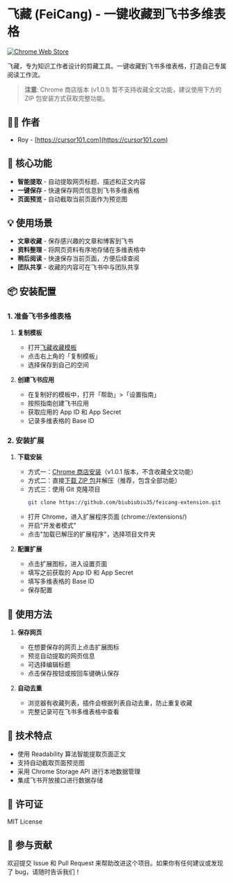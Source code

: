 # 飞藏 (FeiCang) - 一键收藏到飞书多维表格

[![Chrome Web Store](https://img.shields.io/chrome-web-store/v/akphiomifebippogfocekdjbffalcanb?label=Chrome%20Web%20Store&logo=google-chrome&style=flat-square)](https://chromewebstore.google.com/detail/%E9%A3%9E%E8%97%8F/akphiomifebippogfocekdjbffalcanb)

飞藏，专为知识工作者设计的剪藏工具。一键收藏到飞书多维表格，打造自己专属阅读工作流。

> **注意**: Chrome 商店版本 (v1.0.1) 暂不支持收藏全文功能，建议使用下方的 ZIP 包安装方式获取完整功能。

## 👨‍💻 作者

- Roy - [https://cursor101.com](https://cursor101.com)

## 🌟 核心功能

- **智能提取** - 自动提取网页标题、描述和正文内容
- **一键保存** - 快速保存网页信息到飞书多维表格
- **页面预览** - 自动截取当前页面作为预览图

## 💡 使用场景

- **文章收藏** - 保存感兴趣的文章和博客到飞书
- **资料整理** - 将网页资料有序地存储在多维表格中
- **稍后阅读** - 快速保存当前页面，方便后续查阅
- **团队共享** - 收藏的内容可在飞书中与团队共享

## 📦 安装配置

### 1. 准备飞书多维表格

1. **复制模板**
   - 打开[飞藏收藏模板](https://hix35kkq1h.feishu.cn/base/Z4AibpzeXaoUyWsvpf8clqZanCf?table=tblTix3I649vHi6q&view=vewSl681bS)
   - 点击右上角的「复制模板」
   - 选择保存到自己的空间

2. **创建飞书应用**
   - 在复制好的模板中，打开「帮助」>「设置指南」
   - 按照指南创建飞书应用
   - 获取应用的 App ID 和 App Secret
   - 记录多维表格的 Base ID

### 2. 安装扩展

1. **下载安装**
   - 方式一：[Chrome 商店安装](https://chromewebstore.google.com/detail/%E9%A3%9E%E8%97%8F/akphiomifebippogfocekdjbffalcanb)（v1.0.1 版本，不含收藏全文功能）
   - 方式二：直接[下载 ZIP 包](https://github.com/biubiubiu35/feicang-extension/archive/refs/heads/main.zip)并解压（推荐，包含全部功能）
   - 方式三：使用 Git 克隆项目
     ```bash
     git clone https://github.com/biubiubiu35/feicang-extension.git
     ```
   - 打开 Chrome，进入扩展程序页面 (chrome://extensions/)
   - 开启"开发者模式"
   - 点击"加载已解压的扩展程序"，选择项目文件夹

2. **配置扩展**
   - 点击扩展图标，进入设置页面
   - 填写之前获取的 App ID 和 App Secret
   - 填写多维表格的 Base ID
   - 保存配置

## 🚀 使用方法

1. **保存网页**
   - 在想要保存的网页上点击扩展图标
   - 预览自动提取的网页信息
   - 可选择编辑标题
   - 点击保存按钮或按回车键确认保存

2. **自动去重**
   - 浏览器有收藏列表，插件会根据列表自动去重，防止重复收藏
   - 完整记录可在飞书多维表格中查看

## 🔧 技术特点

- 使用 Readability 算法智能提取页面正文
- 支持自动截取页面预览图
- 采用 Chrome Storage API 进行本地数据管理
- 集成飞书开放接口进行数据存储

## 📝 许可证

MIT License

## 🤝 参与贡献

欢迎提交 Issue 和 Pull Request 来帮助改进这个项目。如果你有任何建议或发现了 bug，请随时告诉我们！

